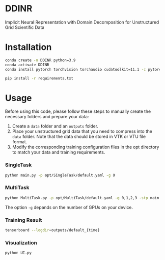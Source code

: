 # DDINR
 Implicit Neural Representation with Domain Decomposition for Unstructured Grid Scientific Data



# Installation

```bash
conda create -n DDINR python=3.9
conda activate DDINR
conda install pytorch torchvision torchaudio cudatoolkit=11.1 -c pytorch -c nvidia
```



```bash
pip install -r requirements.txt
```



# Usage

Before using this code, please follow these steps to manually create the necessary folders and prepare your data:

1. Create a `data` folder and an `outputs` folder.
2. Place your unstructured grid data that you need to compress into the `data` folder. Note that the data should be stored in VTK or VTU file format.
3. Modify the corresponding training configuration files in the opt directory to match your data and training requirements.


### SingleTask

```bash
python main.py -p opt/SingleTask/default.yaml -g 0 
```



### MultiTask

```bash
python MultiTask.py -p opt/MultiTask/default.yaml -g 0,1,2,3 -stp main.py -debug
```

The option `-g` depands on the number of GPUs on your device.



### Training Result

```bash
tensorboard --logdir=outputs/default_{time}
```



### Visualization

```bash
python UI.py
```

